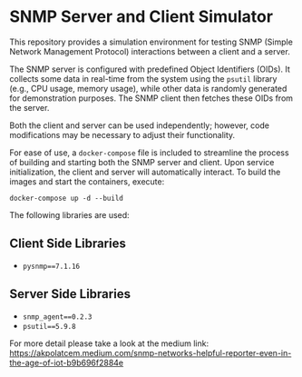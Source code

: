 # SNMP Server and Client Simulator

This repository provides a simulation environment for testing SNMP (Simple Network Management Protocol) interactions between a client and a server.

The SNMP server is configured with predefined Object Identifiers (OIDs). It collects some data in real-time from the system using the `psutil` library (e.g., CPU usage, memory usage), while other data is randomly generated for demonstration purposes.  The SNMP client then fetches these OIDs from the server.

Both the client and server can be used independently; however, code modifications may be necessary to adjust their functionality.

For ease of use, a `docker-compose` file is included to streamline the process of building and starting both the SNMP server and client.  Upon service initialization, the client and server will automatically interact. To build the images and start the containers, execute:

`docker-compose up -d --build`

The following libraries are used:

## Client Side Libraries

- `pysnmp==7.1.16`

## Server Side Libraries

- `snmp_agent==0.2.3`
- `psutil==5.9.8`


For more detail please take a look at the medium link: https://akpolatcem.medium.com/snmp-networks-helpful-reporter-even-in-the-age-of-iot-b9b696f2884e

